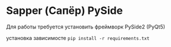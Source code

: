 # Sapper (Сапёр) PySide
Для работы требуется установить фреймворк PySide2 (PyQt5)

установка зависимосте
`pip install -r requirements.txt`